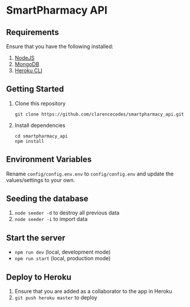 # SmartPharmacy API

## Requirements

Ensure that you have the following installed:

1. [NodeJS](https://nodejs.org/en/)
2. [MongoDB](https://docs.mongodb.com/manual/administration/install-community/)
3. [Heroku CLI](https://devcenter.heroku.com/articles/heroku-cli#download-and-install)

## Getting Started

1. Clone this repository

   ```
   git clone https://github.com/clarencecodes/smartpharmacy_api.git
   ```

2. Install dependencies

   ```
   cd smartpharmacy_api
   npm install
   ```

## Environment Variables

Rename `config/config.env.env` to `config/config.env` and update the values/settings to your own.

## Seeding the database

1. `node seeder -d` to destroy all previous data
2. `node seeder -i` to import data

## Start the server

- `npm run dev` (local, development mode)
- `npm run start` (local, production mode)

## Deploy to Heroku

1. Ensure that you are added as a collaborator to the app in Heroku
2. `git push heroku master` to deploy
